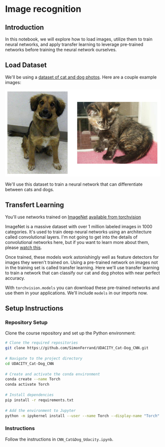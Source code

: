 # Image recognition

## Introduction

In this notebook, we will explore how to load images, utilize them to train neural networks, and apply transfer learning to leverage pre-trained networks before training the neural network ourselves.

## Load Dataset

We'll be using a [dataset of cat and dog photos](https://www.kaggle.com/c/dogs-vs-cats). Here are a couple example images:

![dog_cat.png](./dog_cat.png "dog_cat.png")

We'll use this dataset to train a neural network that can differentiate between cats and dogs. 

## Transfert Learning
You'll use networks trained on [ImageNet](http://www.image-net.org/) [available from torchvision](http://pytorch.org/docs/0.3.0/torchvision/models.html)

ImageNet is a massive dataset with over 1 million labeled images in 1000 categories. It's used to train deep neural networks using an architecture called convolutional layers. I'm not going to get into the details of convolutional networks here, but if you want to learn more about them, please [watch this](https://www.youtube.com/watch?v=2-Ol7ZB0MmU).

Once trained, these models work astonishingly well as feature detectors for images they weren't trained on. Using a pre-trained network on images not in the training set is called transfer learning. Here we'll use transfer learning to train a network that can classify our cat and dog photos with near perfect accuracy.

With `torchvision.models` you can download these pre-trained networks and use them in your applications. We'll include `models` in our imports now.

## Setup Instructions

### Repository Setup

Clone the course repository and set up the Python environment:

```bash
# Clone the required repositories
git clone https://github.com/SimonFerrand/UDACITY_Cat-Dog_CNN.git

# Navigate to the project directory
cd UDACITY_Cat-Dog_CNN

# Create and activate the conda environment
conda create --name Torch
conda activate Torch

# Install dependencies
pip install -r requirements.txt

# Add the environment to Jupyter
python -m ipykernel install --user --name Torch --display-name "Torch"
```


### Instructions
Follow the instructions in `CNN_Cat&Dog_Udacity.ipynb`.  


